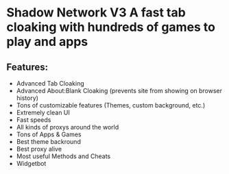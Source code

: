 # Shadow Network V3 A fast tab cloaking with hundreds of games to play and apps
## Features:
- Advanced Tab Cloaking
- Advanced About:Blank Cloaking (prevents site from showing on browser history)
- Tons of customizable features (Themes, custom background, etc.)
- Extremely clean UI
- Fast speeds
- All kinds of proxys around the world
- Tons of Apps & Games
- Best theme backround
- Best proxy alive
- Most useful Methods and Cheats
- Widgetbot 
